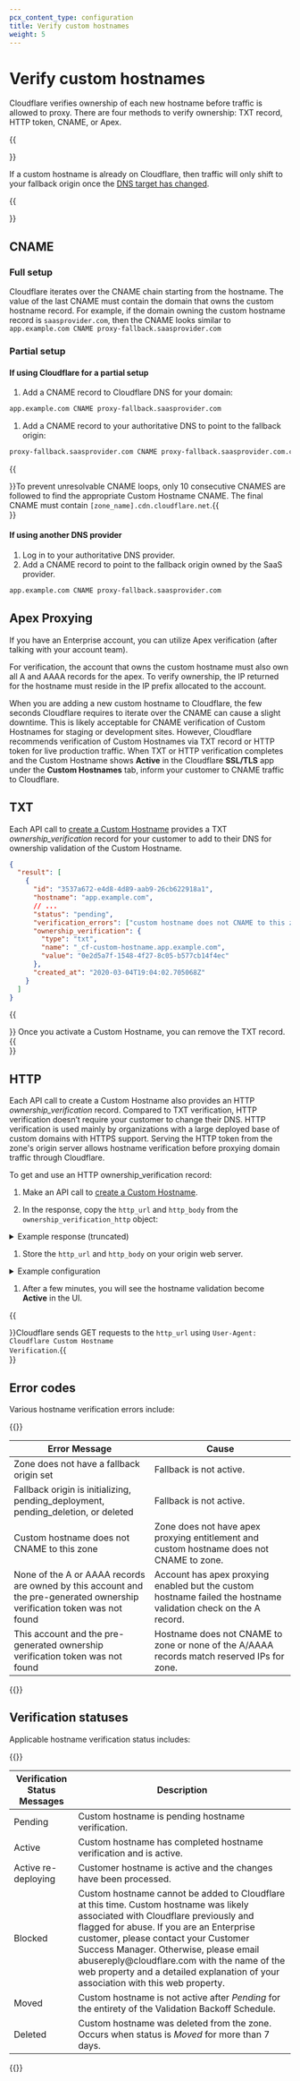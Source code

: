 ```yaml
---
pcx_content_type: configuration
title: Verify custom hostnames
weight: 5
---
```


# Verify custom hostnames

Cloudflare verifies ownership of each new hostname before traffic is allowed to proxy. There are four methods to verify ownership: TXT record, HTTP token, CNAME, or Apex.

{{<Aside type="note">}}

If a custom hostname is already on Cloudflare, then traffic will only shift to your fallback origin once the [DNS target has changed](/cloudflare-for-saas/start/getting-started/#step-5--have-customer-create-a-cname-record).

{{</Aside>}}

## CNAME

### Full setup

Cloudflare iterates over the CNAME chain starting from the hostname. The value of the last CNAME must contain the domain that owns the custom hostname record. For example, if the domain owning the custom hostname record is `saasprovider.com`, then the CNAME looks similar to `app.example.com CNAME proxy-fallback.saasprovider.com`

### Partial setup

#### If using Cloudflare for a partial setup

1.  Add a CNAME record to Cloudflare DNS for your domain:

```txt
app.example.com CNAME proxy-fallback.saasprovider.com
```

1.  Add a CNAME record to your authoritative DNS to point to the fallback origin:

```txt
proxy-fallback.saasprovider.com CNAME proxy-fallback.saasprovider.com.cdn.cloudflare.net
```

{{<Aside type="warning">}}To prevent unresolvable CNAME loops, only 10 consecutive CNAMES are followed to find the appropriate Custom Hostname CNAME. The final CNAME must contain <code class="InlineCode">[zone_name].cdn.cloudflare.net</code>.{{</Aside>}}

#### If using another DNS provider

1.  Log in to your authoritative DNS provider.
2.  Add a CNAME record to point to the fallback origin owned by the SaaS provider.

```txt
app.example.com CNAME proxy-fallback.saasprovider.com
```

## Apex Proxying

If you have an Enterprise account, you can utilize Apex verification (after talking with your account team).

For verification, the account that owns the custom hostname must also own all A and AAAA records for the apex. To verify ownership, the IP returned for the hostname must reside in the IP prefix allocated to the account.

When you are adding a new custom hostname to Cloudflare, the few seconds Cloudflare requires to iterate over the CNAME can cause a slight downtime. This is likely acceptable for CNAME verification of Custom Hostnames for staging or development sites. However, Cloudflare recommends verification of Custom Hostnames via TXT record or HTTP token for live production traffic. When TXT or HTTP verification completes and the Custom Hostname shows **Active** in the Cloudflare **SSL/TLS** app under the **Custom Hostnames** tab, inform your customer to CNAME traffic to Cloudflare.

## TXT

Each API call to [create a Custom Hostname](https://api.cloudflare.com/#custom-hostname-for-a-zone-create-custom-hostname) provides a TXT _ownership_verification_ record for your customer to add to their DNS for ownership validation of the Custom Hostname.

```json
{
  "result": [
    {
      "id": "3537a672-e4d8-4d89-aab9-26cb622918a1",
      "hostname": "app.example.com",
      // ...
      "status": "pending",
      "verification_errors": ["custom hostname does not CNAME to this zone."],
      "ownership_verification": {
        "type": "txt",
        "name": "_cf-custom-hostname.app.example.com",
        "value": "0e2d5a7f-1548-4f27-8c05-b577cb14f4ec"
      },
      "created_at": "2020-03-04T19:04:02.705068Z"
    }
  ]
}
```

{{<Aside type="note">}}
Once you activate a Custom Hostname, you can remove the TXT record.
{{</Aside>}}

## HTTP

Each API call to create a Custom Hostname also provides an HTTP _ownership_verification_ record. Compared to TXT verification, HTTP verification doesn’t require your customer to change their DNS. HTTP verification is used mainly by organizations with a large deployed base of custom domains with HTTPS support. Serving the HTTP token from the zone's origin server allows hostname verification before proxying domain traffic through Cloudflare.

To get and use an HTTP ownership_verification record:

1.  Make an API call to [create a Custom Hostname](https://api.cloudflare.com/#custom-hostname-for-a-zone-create-custom-hostname).

2.  In the response, copy the `http_url` and `http_body` from the `ownership_verification_http` object:

  <details>
  <summary>Example response (truncated)</summary>
  <div>

```json
{
  "result": [
    {
      "id": "24c8c68e-bec2-49b6-868e-f06373780630",
      "hostname": "app.example.com",
      // ...
      "ownership_verification_http": {
        "http_url": "http://app.example.com/.well-known/cf-custom-hostname-challenge/24c8c68e-bec2-49b6-868e-f06373780630",
        "http_body": "48b409f6-c886-406b-8cbc-0fbf59983555"
      },
      "created_at": "2020-03-04T20:06:04.117122Z"
    }
  ]
}
```

  </div>
  </details>

1.  Store the `http_url` and `http_body` on your origin web server.

  <details>
  <summary>Example configuration</summary>
  <div>

    location "/.well-known/cf-custom-hostname-challenge/24c8c68e-bec2-49b6-868e-f06373780630" {
      return 200 "48b409f6-c886-406b-8cbc-0fbf59983555\n";
    }

  </div>
  </details>

1.  After a few minutes, you will see the hostname validation become **Active** in the UI.

{{<Aside>}}Cloudflare sends GET requests to the <code>http_url</code> using <code>User-Agent: Cloudflare Custom Hostname Verification</code>.{{</Aside>}}

## Error codes

Various hostname verification errors include:

{{<table-wrap>}}

<table style='table-layout:fixed; width:100%'>
<thead>
<tr>
<th>Error Message</th>
<th>Cause</th>
</tr>
</thead>
<tbody>
<tr>
<td style='width:50%; word-wrap:break-word; white-space:normal'>Zone does not have a fallback origin set</td>
<td>Fallback is not active.</td>
</tr>
<tr>
<td style='width:50%; word-wrap:break-word; white-space:normal'>Fallback origin is initializing, pending_deployment, pending_deletion, or deleted</td>
<td>Fallback is not active.</td>
</tr>
<tr>
<td style='width:50%; word-wrap:break-word; white-space:normal'>Custom hostname does not CNAME to this zone</td>
<td>Zone does not have apex proxying entitlement and custom hostname does not CNAME to zone.</td>
</tr>
<tr>
<td style='width:50%; word-wrap:break-word; white-space:normal'>None of the A or AAAA records are owned by this account and the pre-generated ownership verification token was not found</td>
<td>Account has apex proxying enabled but the custom hostname failed the hostname validation check on the A record.</td>
</tr>
<tr>
<td style='width:50%; word-wrap:break-word; white-space:normal'>This account and the pre-generated ownership verification token was not found</td>
<td>Hostname does not CNAME to zone or none of the A/AAAA records match reserved IPs for zone.</td>
</tr>
</tbody>
</table>
{{</table-wrap>}}

## Verification statuses

Applicable hostname verification status includes:

{{<table-wrap>}}

<table>
<thead>
<tr>
<th>Verification Status Messages</th>
<th>Description</th>
</tr>
</thead>
<tbody>
<tr>
<td>Pending</td>
<td>Custom hostname is pending hostname verification.</td>
</tr>
<tr>
<td>Active</td>
<td>Custom hostname has completed hostname verification and is active.</td>
</tr>
<tr>
<td>Active re-deploying</td>
<td>Customer hostname is active and the changes have been processed.</td>
</tr>
<tr>
<td>Blocked</td>
<td>Custom hostname cannot be added to Cloudflare at this time. Custom hostname was likely associated with Cloudflare previously and flagged for abuse. If you are an Enterprise customer, please contact your Customer Success Manager. Otherwise, please email abusereply@cloudflare.com with the name of the web property and a detailed explanation of your association with this web property.</td>
</tr>
<tr>
<td>Moved</td>
<td>Custom hostname is not active after <em>Pending</em> for the entirety of the Validation Backoff Schedule.</td>
</tr>
<tr>
<td>Deleted</td>
<td>Custom hostname was deleted from the zone. Occurs when status is <em>Moved</em> for more than 7 days.</td>
</tr>
</tbody>
</table>
{{</table-wrap>}}
